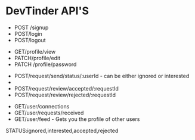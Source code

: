 # DevTinder API'S

<!-- Auth Router -->
- POST /signup
- POST/login
- POST/logout

<!-- Profile Router -->
- GET/profile/view
- PATCH/profile/edit
- PATCH /profile/password


<!-- Connection Request Router -->
- POST/request/send/status/:userId    - can be either ignored or interested
- 
- POST/request/review/accepted/:requestId
- POST/request/review/rejected/:requestId

<!-- User Router -->
- GET/user/connections
- GET/user/requests/received
- GET/user/feed - Gets you the profile of other users

STATUS:ignored,interested,accepted,rejected



